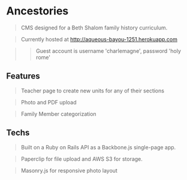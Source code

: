 # Ancestories

>CMS designed for a Beth Shalom family history curriculum.

>Currently hosted at http://aqueous-bayou-1251.herokuapp.com

>>Guest account is username 'charlemagne', password 'holy rome'

## Features

>Teacher page to create new units for any of their sections

>Photo and PDF upload

>Family Member categorization

## Techs

>Built on a Ruby on Rails API as a Backbone.js single-page app.

>Paperclip for file upload and AWS S3 for storage.

>Masonry.js for responsive photo layout
